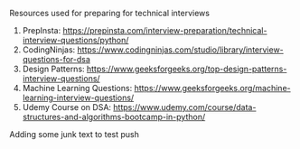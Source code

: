 Resources used for preparing for technical interviews
1. PrepInsta: https://prepinsta.com/interview-preparation/technical-interview-questions/python/
2. CodingNinjas: https://www.codingninjas.com/studio/library/interview-questions-for-dsa
3. Design Patterns: https://www.geeksforgeeks.org/top-design-patterns-interview-questions/
4. Machine Learning Questions: https://www.geeksforgeeks.org/machine-learning-interview-questions/
5. Udemy Course on DSA: https://www.udemy.com/course/data-structures-and-algorithms-bootcamp-in-python/


Adding some junk text to test push
